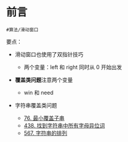 
# 前言

`#算法/滑动窗口` 


要点：
- 滑动窗口也使用了双指针技巧
	- 两个变量：left 和  right 同时从 0 开始出发
- **覆盖类问题**注意两个变量
	- win 和 need



- 字符串覆盖类问题
	- [76. 最小覆盖子串](/post/a28pwaf2c2.html)
	- [438.  找到字符串中所有字母异位词](/post/8nrzrsrpj1.html)
	- [567. 字符串的排列](/post/t4hn071ive.html)


